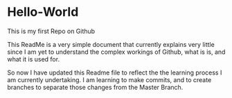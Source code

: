 # Hello-World
This is my first Repo on Github

This ReadMe is a very simple document that currently explains very little since I am yet to understand the complex workings of Github, what is is, and what it is used for. 

So now I have updated this Readme file to reflect the the learning process I am currently undertaking. I am learning to make commits, and to create branches to separate those changes from the Master Branch. 
